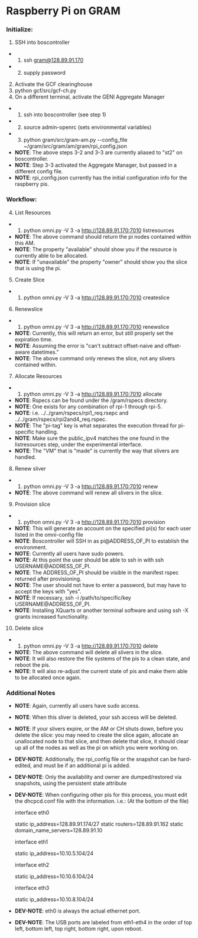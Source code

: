 # Raspberry Pi on GRAM

### Initialize:

1. SSH into boscontroller
- 1. ssh gram@128.89.91.170
- 2. supply password
2. Activate the GCF clearinghouse
  1. python gcf/src/gcf-ch.py
3. On a different terminal, activate the GENI Aggregate Manager
- 1. ssh into boscontroller (see step 1)
- 2. source admin-openrc (sets environmental variables)
- 3. python gram/src/gram-am.py --config_file ~/gram/src/gram/am/gram/rpi_config.json
- **NOTE**: The above steps 3-2 and 3-3 are currently aliased to "st2" on boscontroller.
- **NOTE**: Step 3-3 activated the Aggregate Manager, but passed in a different config file.
- **NOTE**: rpi_config.json currently has the initial configuration info for the raspberry pis.

### Workflow: 

4. List Resources
- 1. python omni.py -V 3 -a http://128.89.91.170:7010 listresources
- **NOTE**: The above command should return the pi nodes contained within this AM.
- **NOTE**: The property "available" should show you if the resource is currently able to be allocated.
- **NOTE**: If "unavailable" the property "owner" should show you the slice that is using the pi.
5. Create Slice
- 1. python omni.py -V 3 -a http://128.89.91.170:7010 createslice <slicename>
6. Renewslice
- 1. python omni.py -V 3 -a http://128.89.91.170:7010 renewslice <slicename> <YYYYMMDD>
- **NOTE**: Currently, this will return an error, but still properly set the expiration time.
- **NOTE**: Assuming the error is "can't subtract offset-naive and offset-aware datetimes."
- **NOTE**: The above command only renews the slice, not any slivers contained within.
7. Allocate Resources
- 1. python omni.py -V 3 -a http://128.89.91.170:7010 allocate <slicename> <rspec>
- **NOTE**: Rspecs can be found under the /gram/rspecs directory.
- **NOTE**: One exists for any combination of rpi-1 through rpi-5.
- **NOTE**: i.e. ../../gram/rspecs/rpi1_req.rsepc and ../../gram/rspecs/rpi2and4_req.rspec.
- **NOTE**: The "pi-tag" key is what separates the execution thread for pi-specific handling.
- **NOTE**: Make sure the public_ipv4 matches the one found in the listresources step, under the experimental interface.
- **NOTE**: The "VM" that is "made" is currently the way that slivers are handled.
8. Renew sliver
- 1. python omni.py -V 3 -a http://128.89.91.170:7010 renew <slicename> <YYYYMMDD>
- **NOTE**: The above command will renew all slivers in the slice.
9. Provision slice
- 1. python omni.py -V 3 -a http://128.89.91.170:7010 provision <slicename>
- **NOTE**: This will generate an account on the specified pi(s) for each user listed in the omni-config file
- **NOTE**: Boscontroller will SSH in as pi@ADDRESS_OF_PI to establish the environment.
- **NOTE**: Currently all users have sudo powers.
- **NOTE**: At this point the user should be able to ssh in with ssh USERNAME@ADDRESS_OF_PI.
- **NOTE**: The ADDRESS_OF_PI should be visible in the manifest rspec returned after provisioning.
- **NOTE**: The user should not have to enter a password, but may have to accept the keys with "yes".
- **NOTE**: If necessary, ssh -i /path/to/specific/key USERNAME@ADDRESS_OF_PI.
- **NOTE**: Installing XQuarts or another terminal software and using ssh -X grants increased functionality.
10. Delete slice
- 1. python omni.py -V 3 -a http://128.89.91.170:7010 delete <slicename>
- **NOTE**: The above command will delete all slivers in the slice.
- **NOTE**: It will also restore the file systems of the pis to a clean state, and reboot the pis.
- **NOTE**: It will also re-adjust the current state of pis and make them able to be allocated once again.

### Additional Notes

- **NOTE**: Again, currently all users have sudo access.
- **NOTE**: When this sliver is deleted, your ssh access will be deleted.
- **NOTE**: If your slivers expire, or the AM or CH shuts down, before you delete the slice: you may need to create the slice again, allocate an unallocated node to that slice, and then delete that slice, it should clear up all of the nodes as well as the pi on which you were working on.
- **DEV-NOTE**: Additionally, the rpi_config file or the snapshot can be hard-edited, and must be if an additional pi is added.
- **DEV-NOTE**: Only the availability and owner are dumped/restored via snapshots, using the persistent state attribute
- **DEV-NOTE**: When configuring other pis for this process, you must edit the dhcpcd.conf file with the information. i.e.: 
  (At the bottom of the file)

  interface eth0

  static ip_address=128.89.91.174/27 
  static routers=128.89.91.162
  static domain_name_servers=128.89.91.10

  interface eth1

  static ip_address=10.10.5.104/24

  interface eth2

  static ip_address=10.10.6.104/24

  interface eth3

  static ip_address=10.10.8.104/24

- **DEV-NOTE**: eth0 is always the actual ethernet port.
- **DEV-NOTE**: The USB ports are labeled from eth1-eth4 in the order of top left, bottom left, top right, bottom right, upon reboot.
